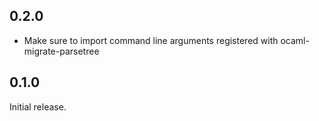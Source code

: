 0.2.0
-----

- Make sure to import command line arguments registered with
  ocaml-migrate-parsetree

0.1.0
-----

Initial release.

